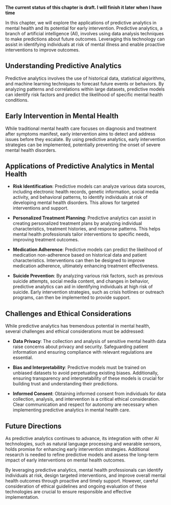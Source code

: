 **The current status of this chapter is draft. I will finish it later when I have time**

In this chapter, we will explore the applications of predictive analytics in mental health and its potential for early intervention. Predictive analytics, a branch of artificial intelligence (AI), involves using data analysis techniques to make predictions about future outcomes. Leveraging this technology can assist in identifying individuals at risk of mental illness and enable proactive interventions to improve outcomes.

Understanding Predictive Analytics
----------------------------------

Predictive analytics involves the use of historical data, statistical algorithms, and machine learning techniques to forecast future events or behaviors. By analyzing patterns and correlations within large datasets, predictive models can identify risk factors and predict the likelihood of specific mental health conditions.

Early Intervention in Mental Health
-----------------------------------

While traditional mental health care focuses on diagnosis and treatment after symptoms manifest, early intervention aims to detect and address issues before they escalate. By using predictive analytics, early intervention strategies can be implemented, potentially preventing the onset of severe mental health disorders.

Applications of Predictive Analytics in Mental Health
-----------------------------------------------------

* **Risk Identification**: Predictive models can analyze various data sources, including electronic health records, genetic information, social media activity, and behavioral patterns, to identify individuals at risk of developing mental health disorders. This allows for targeted interventions and support.

* **Personalized Treatment Planning**: Predictive analytics can assist in creating personalized treatment plans by analyzing individual characteristics, treatment histories, and response patterns. This helps mental health professionals tailor interventions to specific needs, improving treatment outcomes.

* **Medication Adherence**: Predictive models can predict the likelihood of medication non-adherence based on historical data and patient characteristics. Interventions can then be designed to improve medication adherence, ultimately enhancing treatment effectiveness.

* **Suicide Prevention**: By analyzing various risk factors, such as previous suicide attempts, social media content, and changes in behavior, predictive analytics can aid in identifying individuals at high risk of suicide. Early intervention strategies, such as crisis hotlines or outreach programs, can then be implemented to provide support.

Challenges and Ethical Considerations
-------------------------------------

While predictive analytics has tremendous potential in mental health, several challenges and ethical considerations must be addressed:

* **Data Privacy**: The collection and analysis of sensitive mental health data raise concerns about privacy and security. Safeguarding patient information and ensuring compliance with relevant regulations are essential.

* **Bias and Interpretability**: Predictive models must be trained on unbiased datasets to avoid perpetuating existing biases. Additionally, ensuring transparency and interpretability of these models is crucial for building trust and understanding their predictions.

* **Informed Consent**: Obtaining informed consent from individuals for data collection, analysis, and intervention is a critical ethical consideration. Clear communication and respect for autonomy are necessary when implementing predictive analytics in mental health care.

Future Directions
-----------------

As predictive analytics continues to advance, its integration with other AI technologies, such as natural language processing and wearable sensors, holds promise for enhancing early intervention strategies. Additional research is needed to refine predictive models and assess the long-term impact of early interventions on mental health outcomes.

By leveraging predictive analytics, mental health professionals can identify individuals at risk, design targeted interventions, and improve overall mental health outcomes through proactive and timely support. However, careful consideration of ethical guidelines and ongoing evaluation of these technologies are crucial to ensure responsible and effective implementation.
